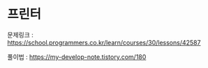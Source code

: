 # 프린터

문제링크 : https://school.programmers.co.kr/learn/courses/30/lessons/42587

풀이법 : https://my-develop-note.tistory.com/180